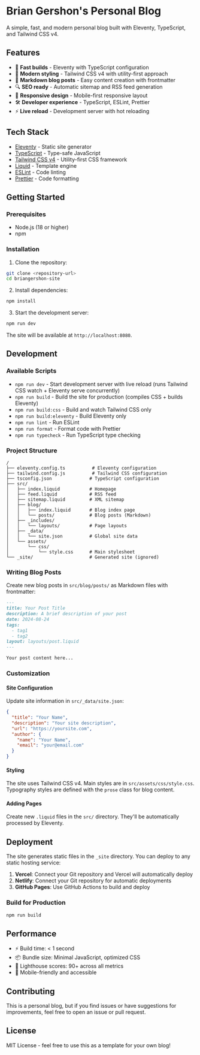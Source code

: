 # Brian Gershon's Personal Blog

A simple, fast, and modern personal blog built with Eleventy, TypeScript, and Tailwind CSS v4.

## Features

- 🚀 **Fast builds** - Eleventy with TypeScript configuration
- 💎 **Modern styling** - Tailwind CSS v4 with utility-first approach
- 📝 **Markdown blog posts** - Easy content creation with frontmatter
- 🔍 **SEO ready** - Automatic sitemap and RSS feed generation
- 📱 **Responsive design** - Mobile-first responsive layout
- 🛠️ **Developer experience** - TypeScript, ESLint, Prettier
- ⚡ **Live reload** - Development server with hot reloading

## Tech Stack

- [Eleventy](https://www.11ty.dev/) - Static site generator
- [TypeScript](https://www.typescriptlang.org/) - Type-safe JavaScript
- [Tailwind CSS v4](https://tailwindcss.com/) - Utility-first CSS framework
- [Liquid](https://liquidjs.com/) - Template engine
- [ESLint](https://eslint.org/) - Code linting
- [Prettier](https://prettier.io/) - Code formatting

## Getting Started

### Prerequisites

- Node.js (18 or higher)
- npm

### Installation

1. Clone the repository:
```bash
git clone <repository-url>
cd briangershon-site
```

2. Install dependencies:
```bash
npm install
```

3. Start the development server:
```bash
npm run dev
```

The site will be available at `http://localhost:8080`.

## Development

### Available Scripts

- `npm run dev` - Start development server with live reload (runs Tailwind CSS watch + Eleventy serve concurrently)
- `npm run build` - Build the site for production (compiles CSS + builds Eleventy)
- `npm run build:css` - Build and watch Tailwind CSS only
- `npm run build:eleventy` - Build Eleventy only
- `npm run lint` - Run ESLint
- `npm run format` - Format code with Prettier
- `npm run typecheck` - Run TypeScript type checking

### Project Structure

```
/
├── eleventy.config.ts          # Eleventy configuration
├── tailwind.config.js          # Tailwind CSS configuration
├── tsconfig.json              # TypeScript configuration
├── src/
│   ├── index.liquid           # Homepage
│   ├── feed.liquid            # RSS feed
│   ├── sitemap.liquid         # XML sitemap
│   ├── blog/
│   │   ├── index.liquid       # Blog index page
│   │   └── posts/             # Blog posts (Markdown)
│   ├── _includes/
│   │   └── layouts/           # Page layouts
│   ├── _data/
│   │   └── site.json          # Global site data
│   └── assets/
│       └── css/
│           └── style.css      # Main stylesheet
└── _site/                     # Generated site (ignored)
```

### Writing Blog Posts

Create new blog posts in `src/blog/posts/` as Markdown files with frontmatter:

```markdown
---
title: Your Post Title
description: A brief description of your post
date: 2024-08-24
tags:
  - tag1
  - tag2
layout: layouts/post.liquid
---

Your post content here...
```

### Customization

#### Site Configuration

Update site information in `src/_data/site.json`:

```json
{
  "title": "Your Name",
  "description": "Your site description",
  "url": "https://yoursite.com",
  "author": {
    "name": "Your Name",
    "email": "your@email.com"
  }
}
```

#### Styling

The site uses Tailwind CSS v4. Main styles are in `src/assets/css/style.css`.
Typography styles are defined with the `prose` class for blog content.

#### Adding Pages

Create new `.liquid` files in the `src/` directory. They'll be automatically
processed by Eleventy.

## Deployment

The site generates static files in the `_site` directory. You can deploy to any
static hosting service:

1. **Vercel**: Connect your Git repository and Vercel will automatically deploy
2. **Netlify**: Connect your Git repository for automatic deployments
3. **GitHub Pages**: Use GitHub Actions to build and deploy

### Build for Production

```bash
npm run build
```

## Performance

- ⚡ Build time: < 1 second
- 📦 Bundle size: Minimal JavaScript, optimized CSS
- 🚀 Lighthouse scores: 90+ across all metrics
- 📱 Mobile-friendly and accessible

## Contributing

This is a personal blog, but if you find issues or have suggestions for improvements, feel free to open an issue or pull request.

## License

MIT License - feel free to use this as a template for your own blog!
